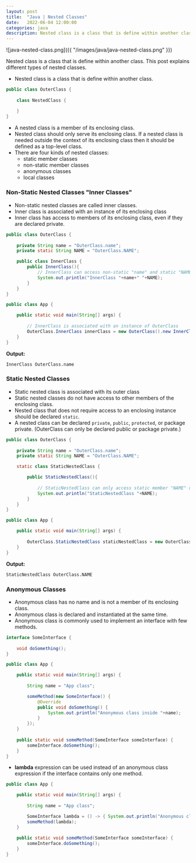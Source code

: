 ```yaml
---
layout: post
title:  "Java | Nested Classes"
date:   2022-06-04 12:00:00
categories: java
description: Nested class is a class that is define within another class. This post explains different types of nested classes. 
---
```



![java-nested-class.png]({{ "/images/java/java-nested-class.png" }})

Nested class is a class that is define within another class. This post explains different types of nested classes.

- Nested class is a class that is define within another class. 

```java
public class OuterClass {
    
    class NestedClass {

    }
}
```

- A nested class is a member of its enclosing class.
- Nested class should only serve its enclosing class. If a nested class is needed outside the context of its enclosing class then it should be defined as a top-level class.
- There are four kinds of nested classes:
    - static member classes
    - non-static member classes
    - anonymous classes
    - local classes

### Non-Static Nested Classes "Inner Classes"

- Non-static nested classes are called inner classes. 
- Inner class is associated with an instance of its enclosing class
- Inner class has access to members of its enclosing class, even if they are declared private.

```java
public class OuterClass {
    
    private String name = "OuterClass.name";
	private static String NAME = "OuterClass.NAME";

    public class InnerClass {
        public InnerClass(){
            // InnerClass can access non-static "name" and static "NAME" members of OuterClass
    		System.out.println("InnerClass "+name+" "+NAME);
        }
    }
}

public class App {

	public static void main(String[] args) {
		
        // InnerClass is associated with an instance of OuterClass
		OuterClass.InnerClass innerClass = new OuterClass().new InnerClass();	
	}
}
```

**Output:**

```
InnerClass OuterClass.name
```

### Static Nested Classes

- Static nested class is associated with its outer class
- Static nested classes do not have access to other members of the enclosing class. 
- Nested class that does not require access to an enclosing instance should be declared `static`.
- A nested class can be declared `private`, `public`, `protected`, or package private. (OuterClass can only be declared public or package private.)

```java
public class OuterClass {
    
    private String name = "OuterClass.name";
	private static String NAME = "OuterClass.NAME";

    static class StaticNestedClass {

        public StaticNestedClass(){
            
            // StaticNestedClass can only access static member "NAME" of OuterClass
    		System.out.println("StaticNestedClass "+NAME);
    	}
    }
}

public class App {

	public static void main(String[] args) {
		
		OuterClass.StaticNestedClass staticNestedClass = new OuterClass.StaticNestedClass();	
	}
}
```

**Output:**

```
StaticNestedClass OuterClass.NAME
```

### Anonymous Classes

- Anonymous class has no name and is not a member of its enclosing class.
- Anonymous class is declared and instantiated at the same time.
- Anonymous class is commonly used to implement an interface with few methods.

```java
interface SomeInterface {
	
	void doSomething();
}

public class App {

	public static void main(String[] args) {
				
		String name = "App class";

		someMethod(new SomeInterface() {
			@Override
			public void doSomething() {
				System.out.println("Anonymous class inside "+name);
			}			
		});
	}
	
	public static void someMethod(SomeInterface someInterface) {
		someInterface.doSomething();
	}
}
```

- **lambda** expression can be used instead of an anonymous class expression if the interface contains only one method.

```java
public class App {

	public static void main(String[] args) {
				
		String name = "App class";

		SomeInterface lambda = () -> { System.out.println("Anonymous class inside "+name); };
		someMethod(lambda);
	}
	
	public static void someMethod(SomeInterface someInterface) {
		someInterface.doSomething();
	}
}
```